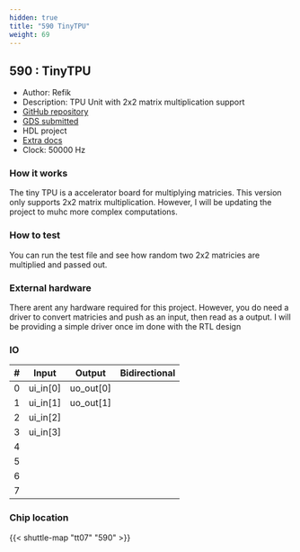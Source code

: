 ```yaml
---
hidden: true
title: "590 TinyTPU"
weight: 69
---
```


## 590 : TinyTPU

* Author: Refik
* Description: TPU Unit with 2x2 matrix multiplication support
* [GitHub repository](https://github.com/Revenantx86/tt07-tinytpu)
* [GDS submitted](https://github.com/Revenantx86/tt07-tinytpu/actions/runs/9121665069)
* HDL project
* [Extra docs]()
* Clock: 50000 Hz

<!---

This file is used to generate your project datasheet. Please fill in the information below and delete any unused
sections.

You can also include images in this folder and reference them in the markdown. Each image must be less than
512 kb in size, and the combined size of all images must be less than 1 MB.
-->


### How it works

The tiny TPU is a accelerator board for multiplying matricies. This version only supports 2x2 matrix multiplication. However, I will be updating the project to muhc more complex computations.

### How to test

You can run the test file and see how random two 2x2 matricies are multiplied and passed out.

### External hardware

There arent any hardware required for this project. However, you do need a driver to convert matricies and push as an input, then read as a output. I will be providing a simple driver once im done with the RTL design


### IO

| #             | Input    | Output   | Bidirectional   |
| ------------- | -------- | -------- | --------------- |
| 0 | ui_in[0]  | uo_out[0]  |         |
| 1 | ui_in[1]  | uo_out[1]  |         |
| 2 | ui_in[2]  |   |         |
| 3 | ui_in[3]  |   |         |
| 4 |   |   |         |
| 5 |   |   |         |
| 6 |   |   |         |
| 7 |   |   |         |


### Chip location

{{< shuttle-map "tt07" "590" >}}

